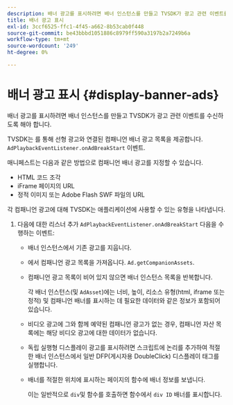 ```yaml
---
description: 배너 광고를 표시하려면 배너 인스턴스를 만들고 TVSDK가 광고 관련 이벤트를 수신하도록 해야 합니다.
title: 배너 광고 표시
exl-id: 3ccf6525-ffc1-4f45-a662-8b53cab0f448
source-git-commit: be43bbbd1051886c8979ff590a3197b2a7249b6a
workflow-type: tm+mt
source-wordcount: '249'
ht-degree: 0%

---
```


# 배너 광고 표시 {#display-banner-ads}

배너 광고를 표시하려면 배너 인스턴스를 만들고 TVSDK가 광고 관련 이벤트를 수신하도록 해야 합니다.

TVSDK는 를 통해 선형 광고와 연결된 컴패니언 배너 광고 목록을 제공합니다. `AdPlaybackEventListener.onAdBreakStart` 이벤트.

매니페스트는 다음과 같은 방법으로 컴패니언 배너 광고를 지정할 수 있습니다.

* HTML 코드 조각
* iFrame 페이지의 URL
* 정적 이미지 또는 Adobe Flash SWF 파일의 URL

각 컴패니언 광고에 대해 TVSDK는 애플리케이션에 사용할 수 있는 유형을 나타냅니다.

1. 다음에 대한 리스너 추가 `AdPlaybackEventListener.onAdBreakStart` 다음을 수행하는 이벤트:

   * 배너 인스턴스에서 기존 광고를 지웁니다.
   * 에서 컴패니언 광고 목록을 가져옵니다. `Ad.getCompanionAssets`.
   * 컴패니언 광고 목록이 비어 있지 않으면 배너 인스턴스 목록을 반복합니다.

      각 배너 인스턴스(및 `AdAsset`)에는 너비, 높이, 리소스 유형(html, iframe 또는 정적) 및 컴패니언 배너를 표시하는 데 필요한 데이터와 같은 정보가 포함되어 있습니다.
   * 비디오 광고에 그와 함께 예약된 컴패니언 광고가 없는 경우, 컴패니언 자산 목록에는 해당 비디오 광고에 대한 데이터가 없습니다.
   * 독립 실행형 디스플레이 광고를 표시하려면 스크립트에 논리를 추가하여 적절한 배너 인스턴스에서 일반 DFP(게시자용 DoubleClick) 디스플레이 태그를 실행합니다.
   * 배너를 적절한 위치에 표시하는 페이지의 함수에 배너 정보를 보냅니다.

      이는 일반적으로 `div`및 함수를 호출하면 함수에서 `div ID` 배너를 표시합니다.
